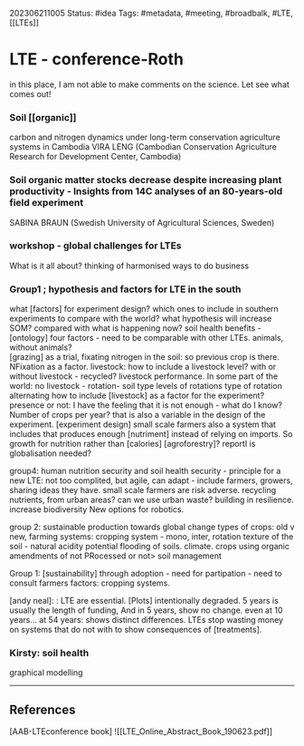 202306211005
Status: #idea
Tags:  #metadata, #meeting, #broadbalk, #LTE, [[LTEs]]

# LTE - conference-Roth

in this place, I am not able to make comments on the science. Let see what comes out! 


### Soil [[organic]]
carbon and nitrogen dynamics under long-term conservation agriculture systems in Cambodia 
VIRA LENG (Cambodian Conservation Agriculture Research for Development Center, Cambodia)

### Soil organic matter stocks decrease despite increasing plant productivity - Insights from 14C analyses of an 80-years-old field experiment 
SABINA BRAUN (Swedish University of Agricultural Sciences, Sweden)

### workshop - global challenges for LTEs
What is it all about?
thinking of harmonised ways to do business

### Group1 ; hypothesis and factors for LTE in the south


what [factors] for experiment design? which ones to include in southern experiments to compare with the world? 
what hypothesis will increase SOM? compared with what is happening now? 
soil health benefits - 
[ontology]
four factors - need to be comparable with other LTEs. 
animals, without animals?  
[grazing] as a trial, 
fixating nitrogen in the soil: so previous crop is there. NFixation as a factor. 
livestock: how to include a livestock level? 
with or without livestock - recycled? 
livestock performance. 
In some part of the world: no livestock - 
rotation- 
soil type 
levels of rotations type of rotation 
alternating
how to include [livestock] as a factor for the experiment? presence or not: I have the feeling that it is not enough  - what do I know? 
Number of crops per year? that is also a variable in the design of the experiment. [experiment design]
small scale farmers
also a system that includes that produces enough [nutriment] instead of relying on imports. So growth for nutrition rather than [calories]
[agroforestry]? 
reportI is globalisation needed?

group4: human nutrition security and soil health security - principle for a new LTE: not too complited, but agile, can adapt - include farmers, growers, sharing ideas they have. small scale farmers are risk adverse. 
recycling nutrients, from urban areas? can we use urban waste? building in resilience. increase biodiversity New options for robotics. 

group 2: 
sustainable production towards global change
types of crops: old v new, 
farming systems:
cropping system - mono, inter, rotation
texture of the soil - natural acidity
potential flooding of soils. 
climate. 
crops using organic amendments of not PRocessed or not> 
soil management

Group 1: 
[sustainability] through adoption - need for partipation - need to consult farmers 
factors: cropping systems. 

[andy neal]: : LTE are essential. [Plots] intentionally degraded. 5 years is usually the length of funding, And in 5 years, show no change. even at 10 years... at 54 years: shows distinct differences. LTEs stop wasting money on systems that do not with to show consequences of [treatments]. 

### Kirsty: soil health
graphical modelling


---
## References
[AAB-LTEconference book]
![[LTE_Online_Abstract_Book_190623.pdf]]

